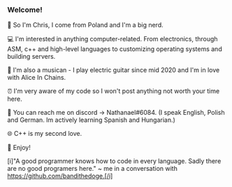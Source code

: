 ### Welcome!

👋 So I'm Chris, I come from Poland and I'm a big nerd.

💻 I'm interested in anything computer-related. From electronics, through ASM, c++ and high-level languages to customizing operating systems and building servers.

🎸 I'm also a musican - I play electric guitar since mid 2020 and I'm in love with Alice In Chains.

⏰ I'm very aware of my code so I won't post anything not worth your time here.

💬 You can reach me on discord -> Nathanael#6084. (I speak English, Polish and German. Im actively learning Spanish and Hungarian.)

🌐 C++ is my second love.

💖 Enjoy!

[i]"A good programmer knows how to code in every language. Sadly there are no good programers here."
~ me in a conversation with https://github.com/bandithedoge.[/i]
